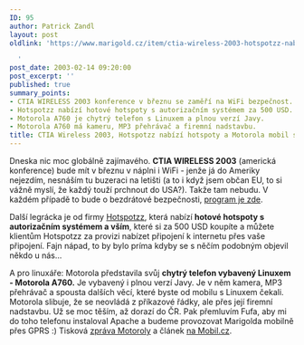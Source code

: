 ```yaml
---
ID: 95
author: Patrick Zandl
layout: post
oldlink: 'https://www.marigold.cz/item/ctia-wireless-2003-hotspotzz-nabizi-hotspoty-a-motorola-mobil-s-linuxem

  '
post_date: 2003-02-14 09:20:00
post_excerpt: ''
published: true
summary_points:
- CTIA WIRELESS 2003 konference v březnu se zaměří na WiFi bezpečnost.
- Hotspotzz nabízí hotové hotspoty s autorizačním systémem za 500 USD.
- Motorola A760 je chytrý telefon s Linuxem a plnou verzí Javy.
- Motorola A760 má kameru, MP3 přehrávač a firemní nadstavbu.
title: CTIA Wireless 2003, Hotspotzz nabízí hotspoty a Motorola mobil s Linuxem
---
```


<p>
Dneska nic moc globálně zajímavého. <STRONG>CTIA WIRELESS 2003</STRONG> (americká konference) bude mít v březnu v náplni i WiFi - jenže já do Ameriky nejezdím, nesnáším tu buzeraci na letišti (a to i když jsem občan EU, to si vážně myslí, že každý touží prchnout do USA?). Takže tam nebudu. V každém případě to bude o bezdrátové bezpečnosti, <A href="http://www.wow-com.com/news/press/body.cfm?record_id=1216" target=_blank>program je zde</A>. </p>

<p>
Další legrácka je od firmy <A href="http://www.80211-planet.com/news/article.php/1584041" target=_blank>Hotspotzz</A>, která nabízí <STRONG>hotové hotspoty s autorizačním systémem a vším</STRONG>, které si za 500 USD koupíte a můžete klientům Hotspotzz za provizi nabízet připojení k internetu přes vaše připojení. Fajn nápad, to by bylo príma kdyby se s něčím podobným objevil někdo u nás...</p>

<p>
A pro linuxáře: Motorola představila svůj <STRONG>chytrý telefon vybavený Linuxem - Motorola A760.</STRONG> Je vybavený i plnou verzí Javy. Je v něm kamera, MP3 přehrávač a spousta dalších věcí, které byste od mobilu s Linuxem čekali. Motorola slibuje, že se neovládá z příkazové řádky, ale přes její firemní nadstavbu. Už se moc těším, až dorazí do ČR. Pak přemluvím Fufa, aby mi do toho telefonu instaloval Apache a budeme provozovat Marigolda mobilně přes GPRS :) Tisková <A href="http://www.motorola.com/mediacenter/news/detail/0,1958,2349_1920_23,00.html" target=_blank>zpráva Motoroly</A> a článek <A href="http://www.mobil.cz/mobilni_komunikace/mobilni_telefony/abecedni_prehled_mt/motorola/motorolaa760prvniinfo030214.html" target=_blank>na Mobil.cz</A>.</p>